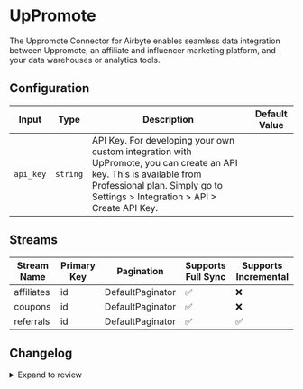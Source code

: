 # UpPromote
The Uppromote Connector for Airbyte enables seamless data integration between Uppromote, an affiliate and influencer marketing platform, and your data warehouses or analytics tools.

## Configuration

| Input | Type | Description | Default Value |
|-------|------|-------------|---------------|
| `api_key` | `string` | API Key. For developing your own custom integration with UpPromote, you can create an API key. This is available from Professional plan.  Simply go to Settings > Integration > API > Create API Key.  |  |

## Streams
| Stream Name | Primary Key | Pagination | Supports Full Sync | Supports Incremental |
|-------------|-------------|------------|---------------------|----------------------|
| affiliates | id | DefaultPaginator | ✅ |  ❌  |
| coupons | id | DefaultPaginator | ✅ |  ❌  |
| referrals | id | DefaultPaginator | ✅ |  ✅  |

## Changelog

<details>
  <summary>Expand to review</summary>

| Version          | Date              | Pull Request | Subject        |
|------------------|-------------------|--------------|----------------|
| 0.0.33 | 2025-08-09 | [64869](https://github.com/airbytehq/airbyte/pull/64869) | Update dependencies |
| 0.0.32 | 2025-08-02 | [64375](https://github.com/airbytehq/airbyte/pull/64375) | Update dependencies |
| 0.0.31 | 2025-07-26 | [64078](https://github.com/airbytehq/airbyte/pull/64078) | Update dependencies |
| 0.0.30 | 2025-07-20 | [63683](https://github.com/airbytehq/airbyte/pull/63683) | Update dependencies |
| 0.0.29 | 2025-07-12 | [63173](https://github.com/airbytehq/airbyte/pull/63173) | Update dependencies |
| 0.0.28 | 2025-07-05 | [62738](https://github.com/airbytehq/airbyte/pull/62738) | Update dependencies |
| 0.0.27 | 2025-06-28 | [62227](https://github.com/airbytehq/airbyte/pull/62227) | Update dependencies |
| 0.0.26 | 2025-06-21 | [61758](https://github.com/airbytehq/airbyte/pull/61758) | Update dependencies |
| 0.0.25 | 2025-06-15 | [61227](https://github.com/airbytehq/airbyte/pull/61227) | Update dependencies |
| 0.0.24 | 2025-05-24 | [60743](https://github.com/airbytehq/airbyte/pull/60743) | Update dependencies |
| 0.0.23 | 2025-05-10 | [59959](https://github.com/airbytehq/airbyte/pull/59959) | Update dependencies |
| 0.0.22 | 2025-05-04 | [59554](https://github.com/airbytehq/airbyte/pull/59554) | Update dependencies |
| 0.0.21 | 2025-04-26 | [58956](https://github.com/airbytehq/airbyte/pull/58956) | Update dependencies |
| 0.0.20 | 2025-04-19 | [58551](https://github.com/airbytehq/airbyte/pull/58551) | Update dependencies |
| 0.0.19 | 2025-04-13 | [58055](https://github.com/airbytehq/airbyte/pull/58055) | Update dependencies |
| 0.0.18 | 2025-04-05 | [57427](https://github.com/airbytehq/airbyte/pull/57427) | Update dependencies |
| 0.0.17 | 2025-03-29 | [56863](https://github.com/airbytehq/airbyte/pull/56863) | Update dependencies |
| 0.0.16 | 2025-03-22 | [56298](https://github.com/airbytehq/airbyte/pull/56298) | Update dependencies |
| 0.0.15 | 2025-03-08 | [55637](https://github.com/airbytehq/airbyte/pull/55637) | Update dependencies |
| 0.0.14 | 2025-03-01 | [55093](https://github.com/airbytehq/airbyte/pull/55093) | Update dependencies |
| 0.0.13 | 2025-02-22 | [54507](https://github.com/airbytehq/airbyte/pull/54507) | Update dependencies |
| 0.0.12 | 2025-02-15 | [54054](https://github.com/airbytehq/airbyte/pull/54054) | Update dependencies |
| 0.0.11 | 2025-02-08 | [53583](https://github.com/airbytehq/airbyte/pull/53583) | Update dependencies |
| 0.0.10 | 2025-02-01 | [53035](https://github.com/airbytehq/airbyte/pull/53035) | Update dependencies |
| 0.0.9 | 2025-01-25 | [52421](https://github.com/airbytehq/airbyte/pull/52421) | Update dependencies |
| 0.0.8 | 2025-01-18 | [51951](https://github.com/airbytehq/airbyte/pull/51951) | Update dependencies |
| 0.0.7 | 2025-01-11 | [51385](https://github.com/airbytehq/airbyte/pull/51385) | Update dependencies |
| 0.0.6 | 2024-12-28 | [50784](https://github.com/airbytehq/airbyte/pull/50784) | Update dependencies |
| 0.0.5 | 2024-12-21 | [50343](https://github.com/airbytehq/airbyte/pull/50343) | Update dependencies |
| 0.0.4 | 2024-12-14 | [49401](https://github.com/airbytehq/airbyte/pull/49401) | Update dependencies |
| 0.0.3 | 2024-11-04 | [47828](https://github.com/airbytehq/airbyte/pull/47828) | Update dependencies |
| 0.0.2 | 2024-10-28 | [47589](https://github.com/airbytehq/airbyte/pull/47589) | Update dependencies |
| 0.0.1 | 2024-10-10 | | Initial release by [@avirajsingh7](https://github.com/avirajsingh7) via Connector Builder |

</details>
